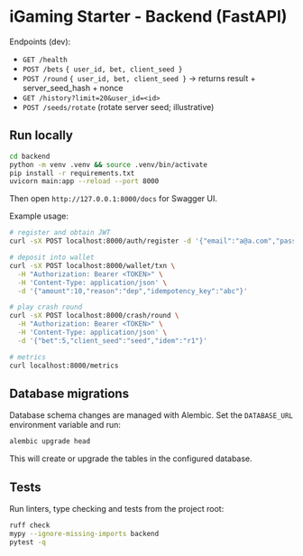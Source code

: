 # iGaming Starter - Backend (FastAPI)

Endpoints (dev):
- `GET /health`
- `POST /bets` `{ user_id, bet, client_seed }`
- `POST /round` `{ user_id, bet, client_seed }` -> returns result + server_seed_hash + nonce
- `GET /history?limit=20&user_id=<id>`
- `POST /seeds/rotate` (rotate server seed; illustrative)

## Run locally
```bash
cd backend
python -m venv .venv && source .venv/bin/activate
pip install -r requirements.txt
uvicorn main:app --reload --port 8000
```

Then open `http://127.0.0.1:8000/docs` for Swagger UI.

Example usage:

```bash
# register and obtain JWT
curl -sX POST localhost:8000/auth/register -d '{"email":"a@a.com","password":"pw"}' -H 'Content-Type: application/json'

# deposit into wallet
curl -sX POST localhost:8000/wallet/txn \
  -H "Authorization: Bearer <TOKEN>" \
  -H 'Content-Type: application/json' \
  -d '{"amount":10,"reason":"dep","idempotency_key":"abc"}'

# play crash round
curl -sX POST localhost:8000/crash/round \
  -H "Authorization: Bearer <TOKEN>" \
  -H 'Content-Type: application/json' \
  -d '{"bet":5,"client_seed":"seed","idem":"r1"}'

# metrics
curl localhost:8000/metrics
```

## Database migrations

Database schema changes are managed with Alembic. Set the `DATABASE_URL`
environment variable and run:

```bash
alembic upgrade head
```

This will create or upgrade the tables in the configured database.

## Tests

Run linters, type checking and tests from the project root:

```bash
ruff check
mypy --ignore-missing-imports backend
pytest -q
```
